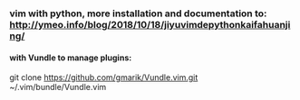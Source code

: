 ### vim with python, more installation and documentation to: http://ymeo.info/blog/2018/10/18/jiyuvimdepythonkaifahuanjing/


#### with Vundle to manage plugins:
git clone https://github.com/gmarik/Vundle.vim.git ~/.vim/bundle/Vundle.vim
